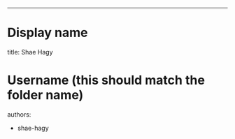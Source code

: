 ---
# Display name
title: Shae Hagy

# Username (this should match the folder name)
authors:
- shae-hagy

